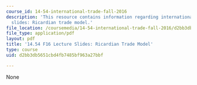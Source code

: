 ```yaml
---
course_id: 14-54-international-trade-fall-2016
description: 'This resource contains information regarding international trade lecture
  slides: Ricardian trade model.'
file_location: /coursemedia/14-54-international-trade-fall-2016/d2bb3db5651cbd4fb7485bf963a27bbf_MIT14_54F16_Lecture_8.pdf
file_type: application/pdf
layout: pdf
title: '14.54 F16 Lecture Slides: Ricardian Trade Model'
type: course
uid: d2bb3db5651cbd4fb7485bf963a27bbf

---
```

None
